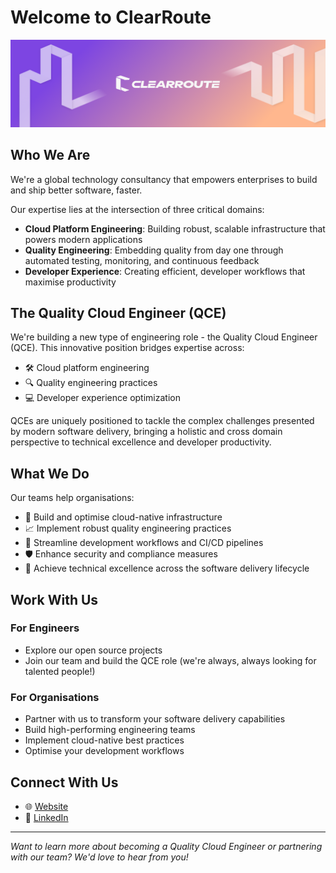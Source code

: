 # Welcome to ClearRoute

![img_1.png](img_1.png)

## Who We Are

We're a global technology consultancy that empowers enterprises to build and ship better software, faster. 

Our expertise lies at the intersection of three critical domains:

- **Cloud Platform Engineering**: Building robust, scalable infrastructure that powers modern applications
- **Quality Engineering**: Embedding quality from day one through automated testing, monitoring, and continuous feedback
- **Developer Experience**: Creating efficient, developer workflows that maximise productivity

## The Quality Cloud Engineer (QCE)

We're building a new type of engineering role - the Quality Cloud Engineer (QCE). This innovative position bridges expertise across:

- 🛠️ Cloud platform engineering
- 🔍 Quality engineering practices
- 💻 Developer experience optimization

QCEs are uniquely positioned to tackle the complex challenges presented by modern software delivery, bringing a holistic and cross domain perspective to technical excellence and developer productivity.

## What We Do

Our teams help organisations:

- 🚀 Build and optimise cloud-native infrastructure
- 📈 Implement robust quality engineering practices
- 🔄 Streamline development workflows and CI/CD pipelines
- 🛡️ Enhance security and compliance measures
- 🎯 Achieve technical excellence across the software delivery lifecycle

## Work With Us

### For Engineers
- Explore our open source projects
- Join our team and build the QCE role (we're always, always looking for talented people!)

### For Organisations
- Partner with us to transform your software delivery capabilities
- Build high-performing engineering teams
- Implement cloud-native best practices
- Optimise your development workflows


## Connect With Us

- 🌐 [Website](https://clearroute.io)
- 💼 [LinkedIn](https://www.linkedin.com/company/clearroute)

---

*Want to learn more about becoming a Quality Cloud Engineer or partnering with our team? We'd love to hear from you!*
